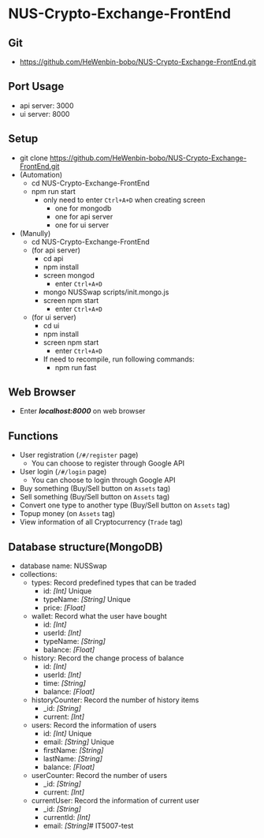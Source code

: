 # NUS-Crypto-Exchange-FrontEnd

## Git
* https://github.com/HeWenbin-bobo/NUS-Crypto-Exchange-FrontEnd.git

## Port Usage
* api server: 3000
* ui server: 8000

## Setup
* git clone https://github.com/HeWenbin-bobo/NUS-Crypto-Exchange-FrontEnd.git
* (Automation)
    * cd NUS-Crypto-Exchange-FrontEnd
    * npm run start
        * only need to enter ```Ctrl+A+D``` when creating screen
            * one for mongodb
            * one for api server
            * one for ui server
* (Manully)
    * cd NUS-Crypto-Exchange-FrontEnd
    * (for api server)
        * cd api
        * npm install
        * screen mongod
            * enter ```Ctrl+A+D```
        * mongo NUSSwap scripts/init.mongo.js
        * screen npm start
            * enter ```Ctrl+A+D```
    * (for ui server)
        * cd ui
        * npm install
        * screen npm start
            * enter ```Ctrl+A+D```
        * If need to recompile, run following commands:
            * npm run fast

## Web Browser
* Enter ***localhost:8000*** on web browser

## Functions
* User registration (```/#/register``` page)
    * You can choose to register through Google API
* User login (```/#/login``` page)
    * You can choose to login through Google API
* Buy something (Buy/Sell button on ```Assets``` tag)
* Sell something (Buy/Sell button on ```Assets``` tag)
* Convert one type to another type (Buy/Sell button on ```Assets``` tag)
* Topup money (on ```Assets``` tag)
* View information of all Cryptocurrency (```Trade``` tag)

## Database structure(MongoDB)
* database name: NUSSwap
* collections:
    * types: Record predefined types that can be traded
        * id: *[Int]* Unique
        * typeName: *[String]* Unique
        * price: *[Float]*
    * wallet: Record what the user have bought
        * id: *[Int]*
        * userId: *[Int]*
        * typeName: *[String]*
        * balance: *[Float]*
    * history: Record the change process of balance
        * id: *[Int]*
        * userId: *[Int]*
        * time: *[String]*
        * balance: *[Float]*
    * historyCounter: Record the number of history items
        * _id: *[String]*
        * current: *[Int]*
    * users: Record the information of users
        * id: *[Int]* Unique
        * email: *[String]* Unique
        * firstName: *[String]*
        * lastName: *[String]*
        * balance: *[Float]*
    * userCounter: Record the number of users
        * _id: *[String]*
        * current: *[Int]*
    * currentUser: Record the information of current user
        * _id: *[String]*
        * currentId: *[Int]*
        * email: *[String]*# IT5007-test
